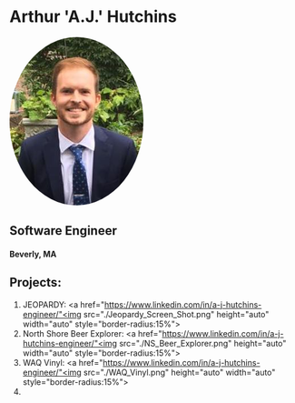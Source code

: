 # Arthur 'A.J.' Hutchins

<a href="https://www.linkedin.com/in/a-j-hutchins-engineer/"><img src="./AJ_Headshot.jpg" height="auto" width="auto" style="border-radius:50%"></a>

## Software Engineer
#### Beverly, MA


## Projects:
1. JEOPARDY: <a href="https://www.linkedin.com/in/a-j-hutchins-engineer/"<img src="./Jeopardy_Screen_Shot.png" height="auto" width="auto" style="border-radius:15%"></a>
2. North Shore Beer Explorer: <a href="https://www.linkedin.com/in/a-j-hutchins-engineer/"<img src="./NS_Beer_Explorer.png" height="auto" width="auto" style="border-radius:15%"></a>
3. WAQ Vinyl: <a href="https://www.linkedin.com/in/a-j-hutchins-engineer/"<img src="./WAQ_Vinyl.png" height="auto" width="auto" style="border-radius:15%"></a>
4. 
